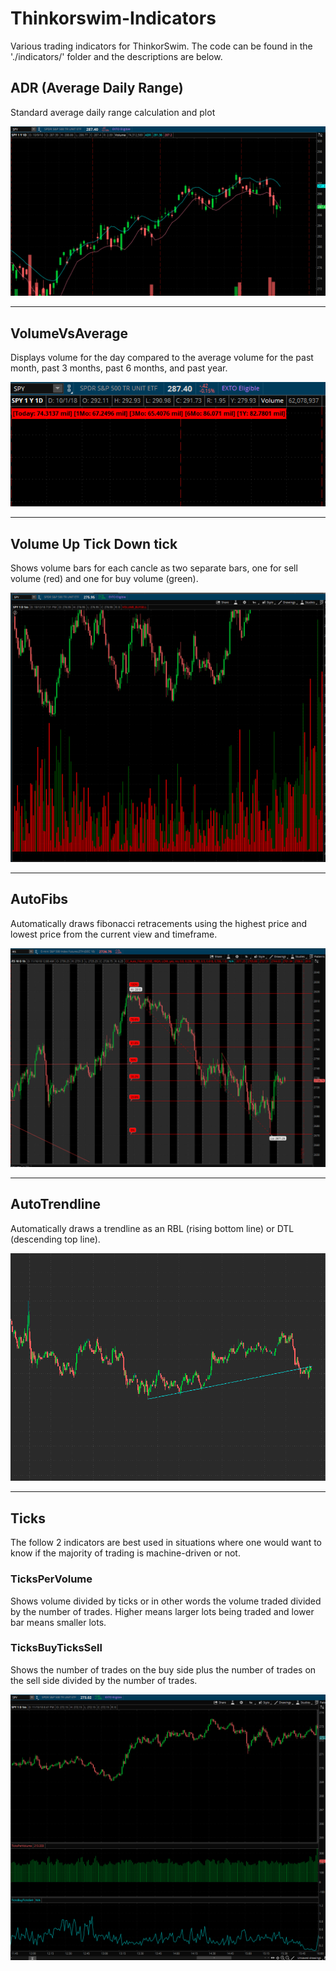 # Thinkorswim-Indicators

Various trading indicators for ThinkorSwim. The code can be found in the './indicators/' folder and the descriptions are below.



## ADR (Average Daily Range)

Standard average daily range calculation and plot

![ADR](./img/ADR.png)

<hr>

## VolumeVsAverage

Displays volume for the day compared to the average volume for the past month, past 3 months, past 6 months, and past year.

![volvsaverage](./img/volvsaverage.png)
<hr>


## Volume Up Tick Down tick

Shows volume bars for each cancle as two separate bars, one for sell volume (red) and one for buy volume (green).

![volvsaverage](./img/voltickdownup.png)

<hr>

## AutoFibs

Automatically draws fibonacci retracements using the highest price and lowest price from the current view and timeframe.

![autofibs](./img/autofibs.png)

<hr>

## AutoTrendline

Automatically draws a trendline as an RBL (rising bottom line) or DTL (descending top line).

![autotrendline](./img/autotrendline.png)

<hr>

## Ticks

The follow 2 indicators are best used in situations where one would want to know if the majority of trading is machine-driven or not.


### TicksPerVolume
Shows volume divided by ticks or in other words the volume traded divided by the number of trades. Higher means larger lots being traded and lower bar means smaller lots.


### TicksBuyTicksSell
Shows the number of trades on the buy side plus the number of trades on the sell side divided by the number of trades.

![ticks](./img/ticks.png)
